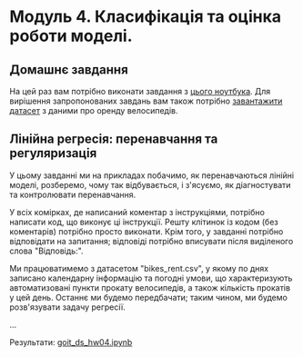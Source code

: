 # Модуль 4. Класифікація та оцінка роботи моделі.

## Домашнє завдання

На цей раз вам потрібно виконати завдання з [цього ноутбука](goit_ds_hw04_OverfittingHomeWork_task_UA.ipynb). Для вирішення запропонованих завдань вам також потрібно [завантажити датасет](bikes_rent.csv) з даними про оренду велосипедів.


## Лінійна регресія: перенавчання та регуляризація

У цьому завданні ми на прикладах побачимо, як перенавчаються лінійні моделі, розберемо, чому так відбувається, і з'ясуємо, як діагностувати та контролювати перенавчання.

У всіх комірках, де написаний коментар з інструкціями, потрібно написати код, що виконує ці інструкції. Решту клітинок із кодом (без коментарів) потрібно просто виконати. Крім того, у завданні потрібно відповідати на запитання; відповіді потрібно вписувати після виділеного слова "Відповідь:".

Ми працюватимемо з датасетом "bikes_rent.csv", у якому по днях записано календарну інформацію та погодні умови, що характеризують автоматизовані пункти прокату велосипедів, а також кількість прокатів у цей день. Останнє ми будемо передбачати; таким чином, ми будемо розв'язувати задачу регресії.

...

Результати: [goit_ds_hw04.ipynb](goit_ds_hw04.ipynb)
